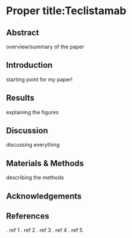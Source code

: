 # Proper title:Teclistamab

## Abstract
overview/summary of the paper

## Introduction
starting point for my paper!

## Results
explaining the figures

## Discussion
discussing everything

## Materials & Methods
describing the methods

## Acknowledgements

## References
. ref 1
. ref 2
. ref 3
. ref 4
. ref 5 
